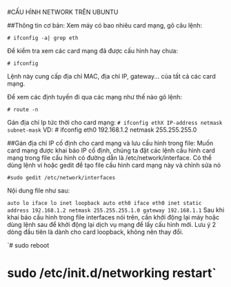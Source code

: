 #CẤU HÌNH NETWORK TRÊN UBUNTU

##Thông tin cơ bản:
Xem máy có bao nhiêu card mạng, gõ câu lệnh:

 `# ifconfig -a| grep eth`
 

 Để kiểm tra xem các card mạng đã được cấu hình hay chưa:
 
 `# ifconfig `
 
 Lệnh này cung cấp địa chỉ  MAC, địa chỉ IP, gateway... của tất cả các card mạng.

 
 Để xem các định tuyến đi qua các mạng như thế nào gõ lệnh:
 
 `# route -n`
 
Gán địa chỉ Ip tức thời cho card mạng:
 `# ifconfig ethX IP-address netmask subnet-mask`
 VD: # ifconfig eth0 192.168.1.2 netmask 255.255.255.0
 
 ##Gán địa chỉ IP cố định cho card mạng và lưu cấu hình trong file:
 Muốn card mạng được khai báo IP cố định, chúng ta đặt các lệnh cấu hình card mạng trong file cấu hình có đường dẫn là /etc/network/interface. Có thể dùng lệnh vi hoặc gedit để tạo file cấu hình card mạng này và chỉnh sửa nó

`#sudo gedit /etc/network/interfaces`

Nội dung file như sau:

`auto lo
iface lo inet loopback
auto eth0
iface eth0 inet static
address 192.168.1.2
netmask 255.255.255.1.0
gateway 192.168.1.1`
Sau khi khai báo cấu hình trong file interfaces nói trên, cần khởi động lại máy hoặc dùng lệnh sau để khởi động lại dịch vụ mạng để lấy cấu hình mới. Lưu ý 2 dòng đầu tiên là dành cho card loopback, không nên thay đổi.

`# sudo reboot
 # sudo /etc/init.d/networking restart`
 
 